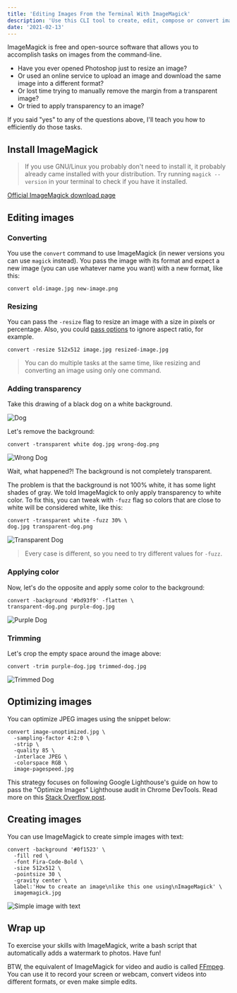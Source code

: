 ```yaml
---
title: 'Editing Images From the Terminal With ImageMagick'
description: 'Use this CLI tool to create, edit, compose or convert images.'
date: '2021-02-13'
---
```


ImageMagick is free and open-source software that allows you to accomplish tasks on images from the command-line.

- Have you ever opened Photoshop just to resize an image?
- Or used an online service to upload an image and download the same image into a different format?
- Or lost time trying to manually remove the margin from a transparent image?
- Or tried to apply transparency to an image?

If you said "yes" to any of the questions above, I'll teach you how to efficiently do those tasks.

## Install ImageMagick

> If you use GNU/Linux you probably don't need to install it, it probably already came installed with your distribution.
> Try running `magick --version` in your terminal to check if you have it installed.

[Official ImageMagick download page](https://imagemagick.org/script/download.php)

## Editing images

### Converting

You use the `convert` command to use ImageMagick (in newer versions you can use `magick` instead). You pass the image with its format and expect a new image (you can use whatever name you want) with a new format, like this:

```bash[class="command-line"]
convert old-image.jpg new-image.png
```

### Resizing

You can pass the `-resize` flag to resize an image with a size in pixels or percentage. Also, you could [pass options](https://legacy.imagemagick.org/Usage/resize/) to ignore aspect ratio, for example.

```bash[class="command-line"]
convert -resize 512x512 image.jpg resized-image.jpg
```

> You can do multiple tasks at the same time, like resizing and converting an image using only one command.

### Adding transparency

Take this drawing of a black dog on a white background.

![Dog](/blog/working-with-images-from-terminal-using-imagemagick/dog.jpg)

Let's remove the background:

```bash[class="command-line"]
convert -transparent white dog.jpg wrong-dog.png
```

![Wrong Dog](/blog/working-with-images-from-terminal-using-imagemagick/wrong-dog.png)

Wait, what happened?! The background is not completely transparent.

The problem is that the background is not 100% white, it has some light shades of gray. We told ImageMagick to only apply transparency to white color. To fix this, you can tweak with `-fuzz` flag so colors that are close to white will be considered white, like this:

```bash[class="command-line"]
convert -transparent white -fuzz 30% \
dog.jpg transparent-dog.png
```

![Transparent Dog](/blog/working-with-images-from-terminal-using-imagemagick/transparent-dog.png)

> Every case is different, so you need to try different values for `-fuzz`.

### Applying color

Now, let's do the opposite and apply some color to the background:

```bash[class="command-line"]
convert -background '#bd93f9' -flatten \
transparent-dog.png purple-dog.jpg
```

![Purple Dog](/blog/working-with-images-from-terminal-using-imagemagick/purple-dog.jpg)

### Trimming

Let's crop the empty space around the image above:

```bash[class="command-line"]
convert -trim purple-dog.jpg trimmed-dog.jpg
```

![Trimmed Dog](/blog/working-with-images-from-terminal-using-imagemagick/trimmed-dog.jpg)

## Optimizing images

You can optimize JPEG images using the snippet below:

```bash[class="command-line"]
convert image-unoptimized.jpg \
  -sampling-factor 4:2:0 \
  -strip \
  -quality 85 \
  -interlace JPEG \
  -colorspace RGB \
  image-pagespeed.jpg
```

This strategy focuses on following Google Lighthouse's guide on how to pass the "Optimize Images" Lighthouse audit in Chrome DevTools. Read more on this [Stack Overflow post](https://stackoverflow.com/questions/7261855/recommendation-for-compressing-jpg-files-with-imagemagick).

## Creating images

You can use ImageMagick to create simple images with text:

```bash[class="command-line"]
convert -background '#0f1523' \
  -fill red \
  -font Fira-Code-Bold \
  -size 512x512 \
  -pointsize 30 \
  -gravity center \
  label:'How to create an image\nlike this one using\nImageMagick' \
  imagemagick.jpg
```

![Simple image with text](/blog/working-with-images-from-terminal-using-imagemagick/imagemagick.jpg)

## Wrap up

To exercise your skills with ImageMagick, write a bash script that automatically adds a watermark to photos. Have fun!

BTW, the equivalent of ImageMagick for video and audio is called [FFmpeg](https://ffmpeg.org/). You can use it to record your screen or webcam, convert videos into different formats, or even make simple edits.
